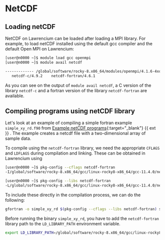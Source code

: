 # NetCDF

## Loading netCDF

NetCDF on Lawrencium can be loaded after loading a MPI library. For example, to load netCDF installed using the default gcc compiler and the default Open MPI on Lawrencium:

``` bash
[user@n0000 ~]$ module load gcc openmpi
[user@n0000 ~]$ module avail netcdf

------------- /global/software/rocky-8.x86_64/modules/openmpi/4.1.6-4xq5u5r/gcc/11.4.0 --------------
   netcdf-c/4.9.2    netcdf-fortran/4.6.1
```

As you can see on the output of `module avail netcdf`, a C version of the library `netcdf-c` and a fortran version of the library `netcdf-fortran` are available.

## Compiling programs using netCDF library

Let's look at an example of compiling a simple fortran example `simple_xy_rd.f90` from [Example netCDF programs](https://www.unidata.ucar.edu/software/netcdf/examples/programs/){:target="_blank"} {{ ext }} . The example creates a netcdf file with a two-dimensional array of sample data.

To compile using the `netcdf-fortran` library, we need the appropriate `CFLAGS` and `LDFLAGS` during compilation and linking. These can be obtained in Lawrencium using 

``` bash
[user@n0000 ~]$ pkg-config --cflags netcdf-fortran
-I/global/software/rocky-8.x86_64/gcc/linux-rocky8-x86_64/gcc-11.4.0/netcdf-fortran-4.6.1-fjshq66ynuoqqbtns2n3pwerlpymqjkg/include -I/global/software/rocky-8.x86_64/gcc/linux-rocky8-x86_64/gcc-11.4.0/netcdf-c-4.9.2-heo4zhdmupk4ru7x6aujkoptuceeilh2/include 

[user@n0000 ~]$ pkg-config --libs netcdf-fortran
-L/global/software/rocky-8.x86_64/gcc/linux-rocky8-x86_64/gcc-11.4.0/netcdf-fortran-4.6.1-fjshq66ynuoqqbtns2n3pwerlpymqjkg/lib -lnetcdff
```

To include these directly in the compilation process, we can do the following:

``` bash
gfortran -o simple_xy_rd $(pkg-config --cflags --libs netcdf-fortran) simple_xy_rd.f90
```

Before running the binary `simple_xy_rd`, you have to add the `netcdf-fortran` library path to the `LD_LIBRARY_PATH` environment variable.

``` bash
export LD_LIBRARY_PATH=/global/software/rocky-8.x86_64/gcc/linux-rocky8-x86_64/gcc-11.4.0/netcdf-fortran-4.6.1-fjshq66ynuoqqbtns2n3pwerlpymqjkg/lib:$LD_LIBRARY_PATH
```
